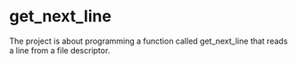 # get_next_line

The project is about programming a function called get_next_line that reads a line from a file descriptor.
